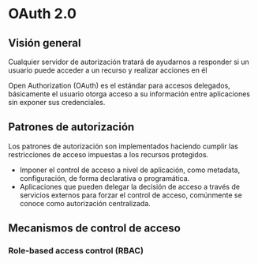 # OAuth 2.0

## Visión general

Cualquier servidor de autorización tratará de ayudarnos a responder si un usuario puede acceder a un recurso y realizar acciones en él

Open Authorization \(OAuth\) es el estándar para accesos delegados, básicamente el usuario otorga acceso a su información entre aplicaciones sin exponer sus credenciales.

## Patrones de autorización

Los patrones de autorización son implementados haciendo cumplir las restricciones de acceso impuestas a los recursos protegidos.

* Imponer el control de acceso a nivel de aplicación, como metadata, configuración, de forma declarativa o programática.
* Aplicaciones que pueden delegar la decisión de acceso a través de servicios externos para forzar el control de acceso, comúnmente se conoce como autorización centralizada.

## Mecanismos de control de acceso

### Role-based access control \(RBAC\)




